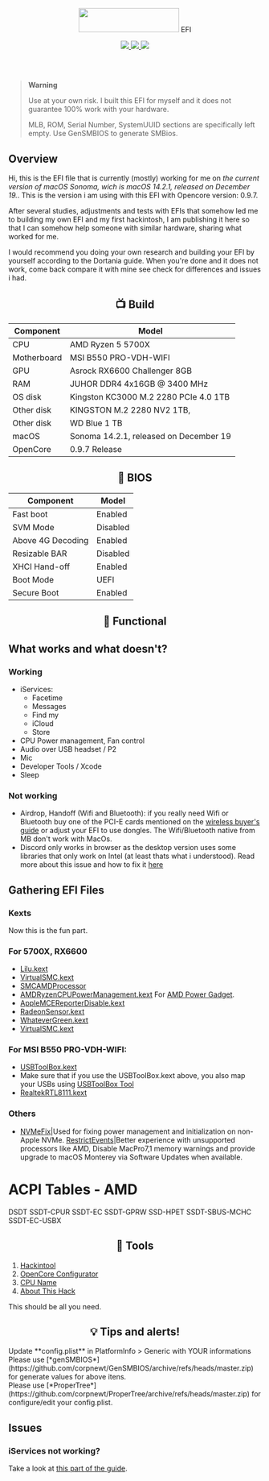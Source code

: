 <p></p>
<p align="center"><img src="https://i.imgur.com/HJnpvwQ.png" width="200" height="48"/> EFI</p>
<p align="center">
 <a href="https://www.apple.com/macos">
  <img src="https://img.shields.io/badge/Sonoma-14.2.1-informational.svg">
 </a>
 <a href="https://github.com/acidanthera/OpenCorePkg">
  <img src="https://img.shields.io/badge/OpenCore-0.9.7-informational.svg">
 </a>
 <a href="https://github.com/haxgun/Ryzentosh/blob/main/LICENSE">
  <img src="https://img.shields.io/github/license/haxgun/Ryzentosh">
 </a>
</p>
<br>

<h2></h2>

> **Warning**
>
> Use at your own risk. I built this EFI for myself and it does not guarantee 100% work with your hardware.
>
> MLB, ROM, Serial Number, SystemUUID sections are specifically left empty. Use GenSMBIOS to generate SMBios.
>

## Overview
Hi, this is the EFI file that is currently (mostly) working for me on *the current version of macOS Sonoma, wich is macOS 14.2.1, released on December 19.*. This is the version i am using with this EFI with Opencore version: 0.9.7.

After several studies, adjustments and tests with EFIs that somehow led me to building my own EFI and my first hackintosh, I am publishing it here so that I can somehow help someone with similar hardware, sharing what worked for me.

I would recommend you doing your own research and building your EFI by yourself according to the Dortania guide. When you're done and it does not work, come back compare it with mine see check for differences and issues i had.

<h2 align="center">📺 Build</h2>

| **Component** | **Model**                                                     |
| ------------- |---------------------------------------------------------------|
| CPU           | AMD Ryzen 5 5700X                                             |
| Motherboard   | MSI B550 PRO-VDH-WIFI                                         |
| GPU           | Asrock RX6600 Challenger 8GB                                  |
| RAM           | JUHOR DDR4 4x16GB @ 3400 MHz                                  |
| OS disk       | Kingston KC3000 M.2 2280 PCIe 4.0 1TB                         |
| Other disk    | KINGSTON M.2 2280 NV2 1TB,                                    |
| Other disk    | WD Blue 1 TB                                                  |
| macOS         | Sonoma 14.2.1, released on December 19                        |
| OpenCore      | 0.9.7 Release                                                 |

<h2 align="center">🔧 BIOS</h2>

| **Component**                  | **Model**                                    |
|--------------------------------|----------------------------------------------|
| Fast boot                      | Enabled                                      |
| SVM Mode                       | Disabled                                     |
| Above 4G Decoding              | Enabled                                      |
| Resizable BAR                  | Disabled                                     |
| XHCI Hand-off                  | Enabled                                      |
| Boot Mode                      | UEFI                                         |
| Secure Boot                    | Enabled                                      |

<h2 align="center">🩼 Functional</h2>

## What works and what doesn't?
### Working
- iServices:
    - Facetime
    - Messages
    - Find my
    - iCloud
    - Store
- CPU Power management, Fan control
- Audio over USB headset / P2
- Mic
- Developer Tools / Xcode
- Sleep

### Not working
- Airdrop, Handoff (Wifi and Bluetooth): if you really need Wifi or Bluetooth buy one of the PCI-E cards mentioned on the [wireless buyer's guide](https://dortania.github.io/Wireless-Buyers-Guide/types-of-wireless-card/pcie.html) or adjust your EFI to use dongles. The Wifi/Bluetooth native from MB don't work with MacOs.
- Discord only works in browser as the desktop version uses some libraries that only work on Intel (at least thats what i understood). Read more about this issue and how to fix it [here](https://www.macos86.it/topic/5489-tutorial-for-patching-binaries-for-amd-hackintosh-compatibility/)

## Gathering EFI Files

### Kexts
Now this is the fun part. 

### For 5700X, RX6600
- [Lilu.kext](https://github.com/acidanthera/Lilu/releases)
- [VirtualSMC.kext](https://github.com/acidanthera/VirtualSMC/releases)
- [SMCAMDProcessor](https://github.com/trulyspinach/SMCAMDProcessor)
- [AMDRyzenCPUPowerManagement.kext](https://github.com/trulyspinach/SMCAMDProcessor/releases) For [AMD Power Gadget](https://github.com/trulyspinach/SMCAMDProcessor).
- [AppleMCEReporterDisable.kext](https://github.com/acidanthera/bugtracker/files/3703498/AppleMCEReporterDisabler.kext.zip)
- [RadeonSensor.kext](https://github.com/aluveitie/RadeonSensor)
- [WhateverGreen.kext](https://github.com/acidanthera/WhateverGreen/releases)
- [VirtualSMC.kext](https://github.com/acidanthera/VirtualSMC/releases)

### For MSI B550 PRO-VDH-WIFI:
- [USBToolBox.kext](https://github.com/USBToolBox/kext)
- Make sure that if you use the USBToolBox.kext above, you also map your USBs using [USBToolBox Tool](https://github.com/USBToolBox/tool)
- [RealtekRTL8111.kext](https://github.com/Mieze/RTL8111_driver_for_OS_X/releases)

### Others
- [NVMeFix](https://github.com/acidanthera/NVMeFix/releases)|Used for fixing power management and initialization on non-Apple NVMe.
[RestrictEvents](https://github.com/acidanthera/RestrictEvents/releases)|Better experience with unsupported processors like AMD, Disable MacPro7,1 memory warnings and provide upgrade to macOS Monterey via Software Updates when available.

# ACPI Tables - AMD
DSDT
SSDT-CPUR
SSDT-EC
SSDT-GPRW
SSD-HPET
SSDT-SBUS-MCHC
SSDT-EC-USBX

<h2 align="center">🔧 Tools</h2>

1. [Hackintool](https://github.com/benbaker76/Hackintool)
2. [OpenCore Configurator](https://mackie100projects.altervista.org/download-opencore-configurator/)
3. [CPU Name](https://github.com/corpnewt/CPU-Name)
4. [About This Hack](https://github.com/0xCUB3/About-This-Hack)

This should be all you need.

<h2 align="center">💡 Tips and alerts!</h2>
Update **config.plist** in PlatformInfo > Generic with YOUR informations
Please use [*genSMBIOS*](https://github.com/corpnewt/GenSMBIOS/archive/refs/heads/master.zip) for generate values for above itens.
<br>
Please use [*ProperTree*](https://github.com/corpnewt/ProperTree/archive/refs/heads/master.zip) for configure/edit your config.plist.

## Issues
### iServices not working?
Take a look at [this part of the guide](https://dortania.github.io/OpenCore-Post-Install/universal/iservices.html#fixing-en0).